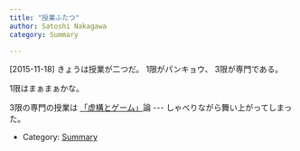 ```yaml
---
title: "授業ふたつ"
author: Satoshi Nakagawa
category: Summary

---
```


[2015-11-18]  きょうは授業が二つだ。
1限がパンキョウ、
3限が専門である。

 1限はまぁまぁかな。

 3限の専門の授業は
[「虚構とゲーム」](/~satoshi/anthrop/class/quotation/game.html)論 ---
しゃべりながら舞い上がってしまった。

- Category: [Summary](categories.html#Summary)

